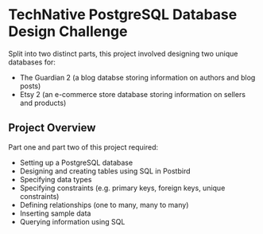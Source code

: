 # TechNative PostgreSQL Database Design Challenge

Split into two distinct parts, this project involved designing two unique databases for:

- The Guardian 2 (a blog databse storing information on authors and blog posts)
- Etsy 2 (an e-commerce store database storing information on sellers and products)

## Project Overview

Part one and part two of this project required:

- Setting up a PostgreSQL database
- Designing and creating tables using SQL in Postbird
- Specifying data types
- Specifying constraints (e.g. primary keys, foreign keys, unique constraints)
- Defining relationships (one to many, many to many)
- Inserting sample data
- Querying information using SQL
